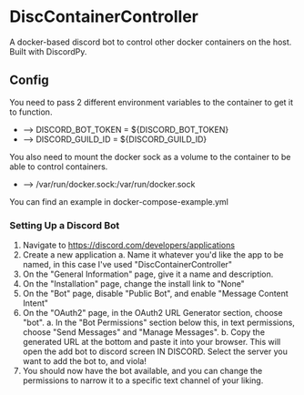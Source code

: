 # DiscContainerController
A docker-based discord bot to control other docker containers on the host. Built with DiscordPy.

## Config ##
You need to pass 2 different environment variables to the container to get it to function.
- --> DISCORD_BOT_TOKEN = ${DISCORD_BOT_TOKEN}
- --> DISCORD_GUILD_ID = ${DISCORD_GUILD_ID}

You also need to mount the docker sock as a volume to the container to be able to control containers.
- --> /var/run/docker.sock:/var/run/docker.sock

You can find an example in docker-compose-example.yml

### Setting Up a Discord Bot ###
1. Navigate to https://discord.com/developers/applications
2. Create a new application
    a. Name it whatever you'd like the app to be named, in this case I've used "DiscContainerController"
3. On the "General Information" page, give it a name and description.
4. On the "Installation" page, change the install link to "None"
5. On the "Bot" page, disable "Public Bot", and enable "Message Content Intent"  
6. On the "OAuth2" page, in the OAuth2 URL Generator section, choose "bot".
    a. In the "Bot Permissions" section below this, in text permissions, choose "Send Messages" and "Manage Messages".
    b. Copy the generated URL at the bottom and paste it into your browser. This will open the add bot to discord screen IN DISCORD. Select the server you want to add the bot to, and viola!
7. You should now have the bot available, and you can change the permissions to narrow it to a specific text channel of your liking.